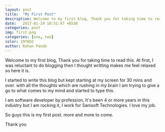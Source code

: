 ```yaml
---
layout: post
title:  "My First Post"
description: Welcome to my first blog, Thank you for taking time to read this. At first, I was reluctant to do blogging then I thought writting makes me feel relaxed so here it is.
date:   2017-01-24 10:51:47 +0530
categories: post
img: first.png
categories: [one, two]
color: 1976D2
author: Rohan Pande
---
```

Welcome to my first blog, Thank you for taking time to read this.
At first, I was reluctant to do blogging then I thought writting makes me feel relaxed so here it is.

I started to write this blog but kept starting at my screen for 30 mins and over. with all the thoughts which are rushing in my brain I am trying to give a go to what comes to my mind and started to type this.

I am software developer by profession, It's been 4 or more years in this industry but I am rocking it, I work for Sanisoft Technologies. I love my job.

So guys this is my first post. more and more to come.

Thank you
